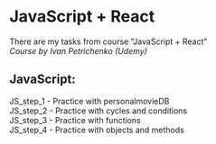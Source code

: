 # JavaScript + React
There are my tasks from course "JavaScript + React"<br>
*Course by Ivan Petrichenko (Udemy)*


## JavaScript:<br>
JS_step_1 - Practice with personalmovieDB<br>
JS_step_2 - Practice with cycles and conditions<br>
JS_step_3 - Practice with functions<br>
JS_step_4 - Practice with objects and methods<br>
